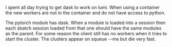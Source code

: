 I spent all day trying to get dask to work on lumi. When using a container the new workers are not in the container and do not have access to python.

The pytorch module has dask. When a module is loaded into a session then each sbatch session loaded from that one should have the same modules as the parent. For some reason the client still has no workers when it tries to start the cluster. The clusters appear on squeue --me but die very fast. 

